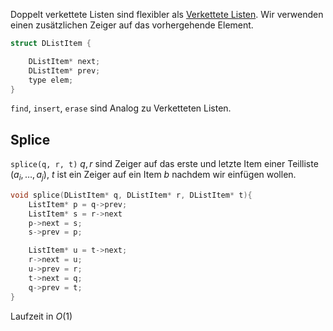 
Doppelt verkettete Listen sind flexibler als [Verkettete Listen](Verkettete%20Listen.md). Wir verwenden einen zusätzlichen Zeiger auf das vorhergehende Element.

```c
struct DListItem {

	DListItem* next;
	DListItem* prev;
	type elem;
}
```


`find`, `insert`, `erase` sind Analog zu Verketteten Listen.


## Splice

`splice(q, r, t)` $q, r$ sind Zeiger auf das erste und letzte Item einer Teilliste $(a_i, \dots, a_j)$, $t$ ist ein Zeiger auf ein Item $b$ nachdem wir einfügen wollen.

```c
void splice(DListItem* q, DListItem* r, DListItem* t){
	ListItem* p = q->prev;
	ListItem* s = r->next
	p->next = s;
	s->prev = p;

	ListItem* u = t->next;
	r->next = u;
	u->prev = r;
	t->next = q;
	q->prev = t;
}
```

Laufzeit in $O(1)$


